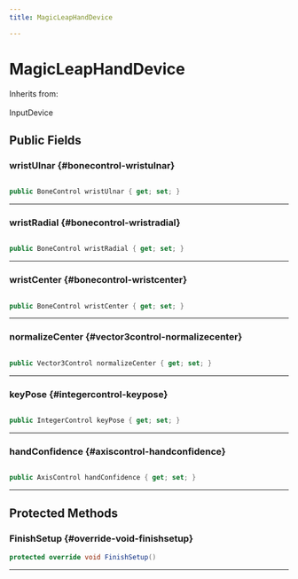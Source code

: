```yaml
---
title: MagicLeapHandDevice

---
```


# MagicLeapHandDevice







Inherits from: <br></br>InputDevice




## Public Fields

### wristUlnar {#bonecontrol-wristulnar}

```csharp

public BoneControl wristUlnar { get; set; }

```






-----------

### wristRadial {#bonecontrol-wristradial}

```csharp

public BoneControl wristRadial { get; set; }

```






-----------

### wristCenter {#bonecontrol-wristcenter}

```csharp

public BoneControl wristCenter { get; set; }

```






-----------

### normalizeCenter {#vector3control-normalizecenter}

```csharp

public Vector3Control normalizeCenter { get; set; }

```






-----------

### keyPose {#integercontrol-keypose}

```csharp

public IntegerControl keyPose { get; set; }

```






-----------

### handConfidence {#axiscontrol-handconfidence}

```csharp

public AxisControl handConfidence { get; set; }

```






-----------

## Protected Methods

### FinishSetup {#override-void-finishsetup}

```csharp
protected override void FinishSetup()
```






-----------

